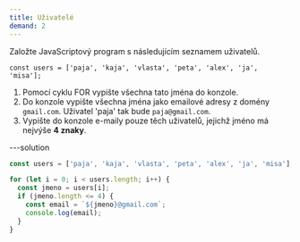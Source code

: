 ```yaml
---
title: Uživatelé
demand: 2
---
```


Založte JavaScriptový program s následujícím seznamem uživatelů.

```
const users = ['paja', 'kaja', 'vlasta', 'peta', 'alex', 'ja', 'misa'];
```

1. Pomocí cyklu FOR vypište všechna tato jména do konzole.
1. Do konzole vypište všechna jména jako emailové adresy z domény `gmail.com`. Uživatel 'paja' tak bude `paja@gmail.com`.
1. Vypište do konzole e-maily pouze těch uživatelů, jejichž jméno má nejvýše **4 znaky**.

---solution

```js
const users = ['paja', 'kaja', 'vlasta', 'peta', 'alex', 'ja', 'misa'];

for (let i = 0; i < users.length; i++) {
  const jmeno = users[i];
  if (jmeno.length <= 4) {
    const email = `${jmeno}@gmail.com`;
    console.log(email);
  }
}
```
